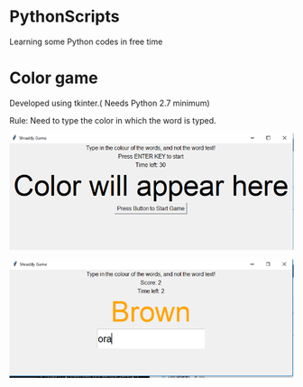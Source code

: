 # PythonScripts

Learning some Python codes in free time

# Color game

Developed using tkinter.( Needs Python 2.7 minimum)

Rule: Need to type the color in which the word is typed.

![Intro](./img/intro.PNG)

![Ongoing Game](./img/ongoing.PNG)
